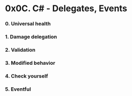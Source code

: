 # 0x0C. C# - Delegates, Events

### 0. Universal health

### 1. Damage delegation

### 2. Validation

### 3. Modified behavior

### 4. Check yourself

### 5. Eventful
